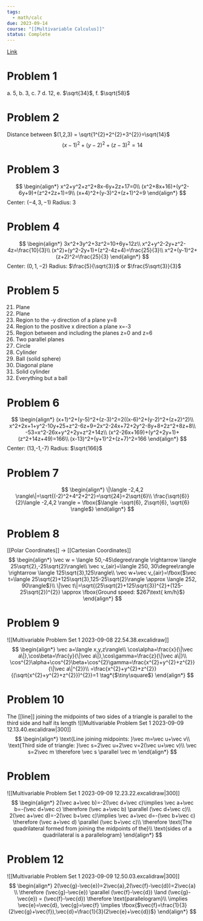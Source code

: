 ```yaml
---
tags:
  - math/calc
due: 2023-09-14
course: "[[Multivariable Calculus]]"
status: Complete
---
```

[Link](http://math.rwinters.com/E21a/homework/HW1-2023.pdf)
# Problem 1
a. 5, b. 3, c. 7
d. 12, e. $\sqrt{34}$, f. $\sqrt{58}$
# Problem 2
Distance between $(1,2,3) = \sqrt{1^{2}+2^{2}+3^{2}}=\sqrt{14}$
$$
(x-1)^2+(y-2)^2+(z-3)^2=14
$$
# Problem 3
$$
\begin{align*}
x^2+y^2+z^2+8x-6y+2z+17=0\\
(x^2+8x+16)+(y^2-6y+9)+(z^2+2z+1)=9\\
(x+4)^2+(y-3)^2+(z+1)^2=9
\end{align*}
$$
Center: $(-4,3,-1)$
Radius: 3
# Problem 4
$$
\begin{align*}
3x^2+3y^2+3z^2=10+6y+12z\\
x^2+y^2-2y+z^2-4z=\frac{10}{3}\\
(x^2)+(y^2-2y+1)+(z^2-4z+4)=\frac{25}{3}\\
x^2+(y-1)^2+(z+2)^2=\frac{25}{3}
\end{align*}
$$
Center: $(0,1,-2)$
Radius: $\frac{5}{\sqrt{3}}$ or $\frac{5\sqrt{3}}{3}$
# Problem 5
21. Plane
22. Plane
23. Region to the -y direction of a plane y=8
24. Region to the positive x direction a plane x=-3
25. Region between and including the planes z=0 and z=6
26. Two parallel planes
27. Circle
28. Cylinder
29. Ball (solid sphere)
30. Diagonal plane
31. Solid cylinder
32. Everything but a ball
# Problem 6
$$
\begin{align*}
(x+1)^2+(y-5)^2+(z-3)^2=2((x-6)^2+(y-2)^2+(z+2)^2)\\
x^2+2x+1+y^2-10y+25+z^2-6z+9=2x^2-24x+72+2y^2-8y+8+2z^2+8z+8\\
-53=x^2-26x+y^2+2y+z^2+14z\\
(x^2-26x+169)+(y^2+2y+1)+(z^2+14z+49)=166\\
(x-13)^2+(y+1)^2+(z+7)^2=166
\end{align*}
$$
Center: (13,-1,-7)
Radius: $\sqrt{166}$
# Problem 7
$$
\begin{align*}
\|\langle -2,4,2 \rangle\|=\sqrt{(-2)^2+4^2+2^2}=\sqrt{24}=2\sqrt{6}\\
\frac{\sqrt{6}}{2}\langle -2,4,2 \rangle = \fbox{$\langle -\sqrt{6}, 2\sqrt{6}, \sqrt{6} \rangle$}
\end{align*}
$$
# Problem 8
[[Polar Coordinates]] → [[Cartesian Coordinates]]
$$
\begin{align*}
\vec w = \langle 50,-45\degree\rangle \rightarrow \langle 25\sqrt{2},-25\sqrt{2}\rangle\\
\vec v_{air}=\langle 250, 30\degree\rangle \rightarrow \langle 125\sqrt{3},125\rangle\\
\vec w+\vec v_{air}=\fbox{$\vec t=\langle 25\sqrt{2}+125\sqrt{3},125-25\sqrt{2}\rangle \approx \langle 252, 90\rangle$}\\
\|\vec t\|=\sqrt{(25\sqrt{2}+125\sqrt{3})^{2}+(125-25\sqrt{2})^{2}} \approx \fbox{Ground speed: $267\text{ km/h}$}
\end{align*}
$$
# Problem 9
![[Multivariable Problem Set 1 2023-09-08 22.54.38.excalidraw]]
$$
\begin{align*}
\vec a=\langle x,y,z\rangle\\
\cos\alpha=\frac{x}{\|\vec a\|},\cos\beta=\frac{y}{\|\vec a\|},\cos\gamma=\frac{z}{\|\vec a\|}\\
\cos^{2}\alpha+\cos^{2}\beta+\cos^{2}\gamma=\frac{x^{2}+y^{2}+z^{2}}{\|\vec a\|^{2}}\\
=\frac{x^{2}+y^{2}+z^{2}}{(\sqrt{x^{2}+y^{2}+z^{2}})^{2}}=1 \tag*{$\tiny\square$}
\end{align*}
$$
# Problem 10
The [[line]] joining the midpoints of two sides of a triangle is parallel to the third side and half its length
![[Multivariable Problem Set 1 2023-09-09 12.13.40.excalidraw|300]]
$$
\begin{align*}
\text{Line joining midpoints: }\vec m=\vec u+\vec v\\
\text{Third side of triangle: }\vec s=2\vec u+2\vec v=2(\vec u+\vec v)\\
\vec s=2\vec m \therefore \vec s \parallel \vec m
\end{align*}
$$
# Problem
![[Multivariable Problem Set 1 2023-09-09 12.23.22.excalidraw|300]]
$$
\begin{align*}
2(\vec a+\vec b)=-2(\vec d+\vec c)\implies \vec a+\vec b=-(\vec d+\vec c) \therefore (\vec a+\vec b) \parallel (\vec d+\vec c)\\
2(\vec a+\vec d)=-2(\vec b+\vec c)\implies \vec a+\vec d=-(\vec b+\vec c) \therefore (\vec a+\vec d) \parallel (\vec b+\vec c)\\
\therefore \text{The quadrilateral formed from joining the midpoints of the}\\
\text{sides of a quadrilateral is a parallelogram}
\end{align*}
$$
# Problem 12
![[Multivariable Problem Set 1 2023-09-09 12.50.03.excalidraw|300]]
$$
\begin{align*}
2(\vec{g}-\vec{e})=2\vec{a},2(\vec{f}-\vec{d})=2\vec{a} \\
\therefore (\vec{g}-\vec{e}) \parallel (\vec{f}-\vec{d}) \land (\vec{g}-\vec{e}) = (\vec{f}-\vec{d}) \therefore \text{parallelogram}\\
\implies \vec{e}=\vec{d}, \vec{g}=\vec{f} \implies \fbox{$\vec{f}=\frac{1}{3}(2\vec{g}+\vec{f}),\vec{d}=\frac{1}{3}(2\vec{e}+\vec{d})$}
\end{align*}
$$